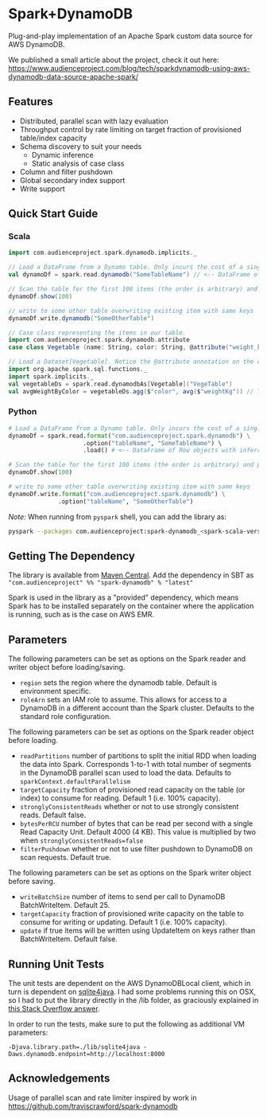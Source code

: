 # Spark+DynamoDB
Plug-and-play implementation of an Apache Spark custom data source for AWS DynamoDB.

We published a small article about the project, check it out here:
https://www.audienceproject.com/blog/tech/sparkdynamodb-using-aws-dynamodb-data-source-apache-spark/

## Features

- Distributed, parallel scan with lazy evaluation
- Throughput control by rate limiting on target fraction of provisioned table/index capacity
- Schema discovery to suit your needs
  - Dynamic inference
  - Static analysis of case class
- Column and filter pushdown
- Global secondary index support
- Write support

## Quick Start Guide

### Scala
```scala
import com.audienceproject.spark.dynamodb.implicits._

// Load a DataFrame from a Dynamo table. Only incurs the cost of a single scan for schema inference.
val dynamoDf = spark.read.dynamodb("SomeTableName") // <-- DataFrame of Row objects with inferred schema.

// Scan the table for the first 100 items (the order is arbitrary) and print them.
dynamoDf.show(100)

// write to some other table overwriting existing item with same keys
dynamoDf.write.dynamodb("SomeOtherTable")

// Case class representing the items in our table.
import com.audienceproject.spark.dynamodb.attribute
case class Vegetable (name: String, color: String, @attribute("weight_kg") weightKg: Double)

// Load a Dataset[Vegetable]. Notice the @attribute annotation on the case class - we imagine the weight attribute is named with an underscore in DynamoDB.
import org.apache.spark.sql.functions._
import spark.implicits._
val vegetableDs = spark.read.dynamodbAs[Vegetable]("VegeTable")
val avgWeightByColor = vegetableDs.agg($"color", avg($"weightKg")) // The column is called 'weightKg' in the Dataset.
```

### Python
```python
# Load a DataFrame from a Dynamo table. Only incurs the cost of a single scan for schema inference.
dynamoDf = spark.read.format("com.audienceproject.spark.dynamodb") \
                     .option("tableName", "SomeTableName") \ 
                     .load() # <-- DataFrame of Row objects with inferred schema.

# Scan the table for the first 100 items (the order is arbitrary) and print them.
dynamoDf.show(100)

# write to some other table overwriting existing item with same keys
dynamoDf.write.format("com.audienceproject.spark.dynamodb") \
              .option("tableName", "SomeOtherTable")
```

*Note:* When running from `pyspark` shell, you can add the library as:
```bash
pyspark --packages com.audienceproject:spark-dynamodb_<spark-scala-version>:<version>
```


## Getting The Dependency

The library is available from [Maven Central](https://mvnrepository.com/artifact/com.audienceproject/spark-dynamodb). Add the dependency in SBT as ```"com.audienceproject" %% "spark-dynamodb" % "latest"```

Spark is used in the library as a "provided" dependency, which means Spark has to be installed separately on the container where the application is running, such as is the case on AWS EMR.

## Parameters
The following parameters can be set as options on the Spark reader and writer object before loading/saving.
- `region` sets the region where the dynamodb table. Default is environment specific.
- `roleArn` sets an IAM role to assume. This allows for access to a DynamoDB in a different account than the Spark cluster. Defaults to the standard role configuration.


The following parameters can be set as options on the Spark reader object before loading.

- `readPartitions` number of partitions to split the initial RDD when loading the data into Spark. Corresponds 1-to-1 with total number of segments in the DynamoDB parallel scan used to load the data. Defaults to `sparkContext.defaultParallelism`
- `targetCapacity` fraction of provisioned read capacity on the table (or index) to consume for reading. Default 1 (i.e. 100% capacity).
- `stronglyConsistentReads` whether or not to use strongly consistent reads. Default false.
- `bytesPerRCU` number of bytes that can be read per second with a single Read Capacity Unit. Default 4000 (4 KB). This value is multiplied by two when `stronglyConsistentReads=false`
- `filterPushdown` whether or not to use filter pushdown to DynamoDB on scan requests. Default true.

The following parameters can be set as options on the Spark writer object before saving.

- `writeBatchSize` number of items to send per call to DynamoDB BatchWriteItem. Default 25.
- `targetCapacity` fraction of provisioned write capacity on the table to consume for writing or updating. Default 1 (i.e. 100% capacity).
- `update` if true items will be written using UpdateItem on keys rather than BatchWriteItem. Default false. 

## Running Unit Tests
The unit tests are dependent on the AWS DynamoDBLocal client, which in turn is dependent on [sqlite4java](https://bitbucket.org/almworks/sqlite4java/src/master/). I had some problems running this on OSX, so I had to put the library directly in the /lib folder, as graciously explained in [this Stack Overflow answer](https://stackoverflow.com/questions/34137043/amazon-dynamodb-local-unknown-error-exception-or-failure/35353377#35353377).

In order to run the tests, make sure to put the following as additional VM parameters:

```-Djava.library.path=./lib/sqlite4java -Daws.dynamodb.endpoint=http://localhost:8000```

## Acknowledgements
Usage of parallel scan and rate limiter inspired by work in https://github.com/traviscrawford/spark-dynamodb
